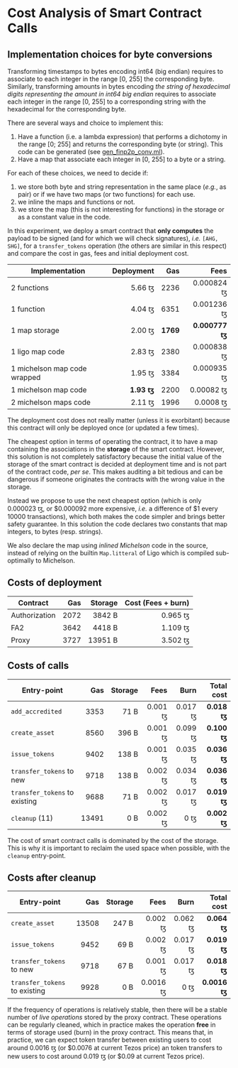 # Cost Analysis of Smart Contract Calls

## Implementation choices for byte conversions

Transforming timestamps to bytes encoding int64 (big endian) requires to
associate to each integer in the range [0, 255] the corresponding
byte. Similarly, transforming amounts in bytes encoding _the string of
hexadecimal digits representing the amount in int64 big endian_ requires to
associate each integer in the range [0, 255] to a corresponding string with
the hexadecimal for the corresponding byte.

There are several ways and choice to implement this:

1. Have a function (i.e. a lambda expression) that performs a dichotomy in the
   range [0; 255] and returns the corresponding byte (or string). This code can
   be generated (see
   [gen_finp2p_conv.ml](../contracts/scripts/gen_finp2p_conv.ml)).   
2. Have a map that associate each integer in [0, 255] to a byte or a string.

For each of these choices, we need to decide if:

1. we store both byte and string representation in the same place (_e.g._, as
   pair) or if we have two maps (or two functions) for each use.
2. we inline the maps and functions or not.
3. we store the map (this is not interesting for functions) in the storage or as
   a constant value in the code.
   

In this experiment, we deploy a smart contract that **only computes** the
payload to be signed (and for which we will check signatures), _i.e._ `[AHG,
SHG]`, for a `transfer_tokens` operation (the others are similar in this
respect) and compare the cost in gas, fees and initial deployment cost.

Implementation | Deployment | Gas | Fees
---|---:|---:|---:
2 functions    | 5.66 ꜩ | 2236 | 0.000824 ꜩ 
1 function     | 4.04 ꜩ | 6351 | 0.001236 ꜩ 
1 map storage  | 2.00 ꜩ | **1769** | **0.000777 ꜩ**
1 ligo map code| 2.83 ꜩ | 2380 | 0.000838 ꜩ 
1 michelson map code wrapped | 1.95 ꜩ | 3384 | 0.000935 ꜩ 
1 michelson map code | **1.93 ꜩ** | 2200 | 0.00082 ꜩ 
2 michelson maps code | 2.11 ꜩ | 1996 | 0.0008 ꜩ 

The deployment cost does not really matter (unless it is exorbitant) because
this contract will only be deployed once (or updated a few times).

The cheapest option in terms of operating the contract, it to have a map
containing the associations in the **storage** of the smart contract. However,
this solution is not completely satisfactory because the initial value of the
storage of the smart contract is decided at deployment time and is not part of
the contract code, _per se_. This makes auditing a bit tedious and can be
dangerous if someone originates the contracts with the wrong value in the
storage.

Instead we propose to use the next cheapest option (which is only 0.000023 ꜩ, or
$0.000092 more expensive, _i.e._ a difference of $1 every 10000 transactions),
which both makes the code simpler and brings better safety guarantee. In this
solution the code declares two constants that map integers, to bytes
(resp. strings).

We also declare the map using _inlined Michelson_ code in the source, instead of
relying on the builtin `Map.litteral` of Ligo which is compiled sub-optimally
to Michelson.


## Costs of deployment

Contract | Gas | Storage | Cost (Fees + burn)
---|---:|---:|---:
Authorization | 2072 | 3842 B | 0.965 ꜩ
FA2 | 3642 | 4418 B | 1.109 ꜩ
Proxy | 3727 | 13951 B | 3.502 ꜩ


## Costs of calls

Entry-point | Gas | Storage | Fees | Burn | Total cost
---|---:|---:|---:|---:|---:
`add_accredited` | 3353 | 71 B | 0.001 ꜩ | 0.017 ꜩ | **0.018 ꜩ**
`create_asset` | 8560 | 396 B | 0.001 ꜩ | 0.099 ꜩ | **0.100 ꜩ**
`issue_tokens` | 9402 | 138 B | 0.001 ꜩ | 0.035 ꜩ | **0.036 ꜩ**
`transfer_tokens` to new | 9718 | 138 B | 0.002 ꜩ | 0.034 ꜩ | **0.036 ꜩ**
`transfer_tokens` to existing | 9688 | 71 B | 0.002 ꜩ | 0.017 ꜩ | **0.019 ꜩ**
`cleanup` (11) | 13491 | 0 B | 0.002 ꜩ | 0 ꜩ | **0.002 ꜩ**


The cost of smart contract calls is dominated by the cost of the storage. This
is why it is important to reclaim the used space when possible, with the
`cleanup` entry-point.


## Costs after cleanup

Entry-point | Gas | Storage | Fees | Burn | Total cost
---|---:|---:|---:|---:|---:
`create_asset` | 13508 | 247 B | 0.002 ꜩ | 0.062 ꜩ | **0.064 ꜩ**
`issue_tokens` | 9452 | 69 B | 0.002 ꜩ | 0.017 ꜩ | **0.019 ꜩ**
`transfer_tokens` to new | 9718 | 67 B | 0.001 ꜩ | 0.017 ꜩ | **0.018 ꜩ**
`transfer_tokens` to existing | 9928  | 0 B | 0.0016 ꜩ | 0 ꜩ| **0.0016 ꜩ**

If the frequency of operations is relatively stable, then there will be a stable
number of _live operations_ stored by the proxy contract. These operations can
be regularly cleaned, which in practice makes the operation **free** in terms of
storage used (burn) in the proxy contract. This means that, in practice, we
can expect token transfer between existing users to cost around 0.0016 ꜩ (or
$0.0076 at current Tezos price) an token transfers to new users to cost around
0.019 ꜩ (or $0.09 at current Tezos price).
